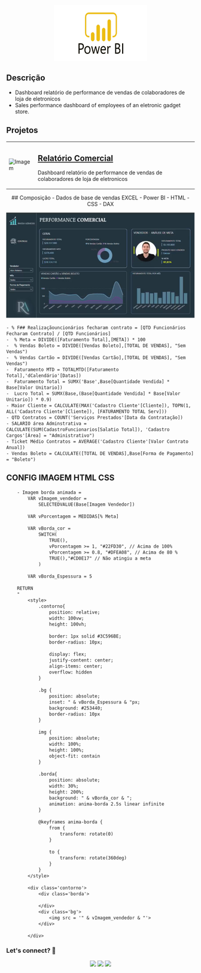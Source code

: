 <div align="center">
  <img src="https://github.com/Raii-Azevedo/ProjetosBI/blob/master/Power-Bi-Logo-PNG.png" width="250" height = "150">
</div>

## Descrição
- Dashboard relatório de performance de vendas de colaboradores de loja de eletronicos
- Sales performance dashboard of employees of an eletronic gadget store.
  
## Projetos
<table>
  <tr>
    <td><img src="https://github.com/Raii-Azevedo/ProjetosBI/blob/master/Comercial/DASHBOARD%20-%20Comercial.gif" width="400" alt="Imagem"></td>
    <td>
      <h2><a href="https://github.com/Raii-Azevedo/ProjetosBI/tree/master/Comercial">Relatório Comercial</a></h2>
      <p>Dashboard relatório de performance de vendas de colaboradores de loja de eletronicos</p>
    </td>
  </tr>
</table>

<div align="center">
## Composição
- Dados de base de vendas EXCEL
- Power BI
- HTML
- CSS
- DAX

[![Watch the video](https://github.com/Raii-Azevedo/ProjetosBI/blob/master/Comercial/Title.png)](https://www.youtube.com/watch?v=HIfrFNRYZ-Y)
</div>


    - % F## Realizaçãouncionários fecharam contrato = [QTD Funcionários Fecharam Contrato] / [QTD Funcionários]
    -  % Meta = DIVIDE([Faturamento Total],[META]) * 100
    -  % Vendas Boleto = DIVIDE([Vendas Boleto],[TOTAL DE VENDAS], "Sem Vendas")
    -  % Vendas Cartão = DIVIDE([Vendas Cartão],[TOTAL DE VENDAS], "Sem Vendas")
    -  Faturamento MTD = TOTALMTD([Faturamento Total],'dCalendário'[Datas])
    -  Faturamento Total = SUMX('Base',Base[Quantidade Vendida] * Base[Valor Unitario])
    -  Lucro Total = SUMX(Base,(Base[Quantidade Vendida] * Base[Valor Unitario]) * 0.9)
    - Maior Cliente = CALCULATE(MAX('Cadastro Cliente'[Cliente]), TOPN(1, ALL('Cadastro Cliente'[Cliente]), [FATURAMENTO TOTAL Serv]))
    - QTD Contratos = COUNT('Serviços Prestados'[Data da Contratação])
    - SALARIO área Adminstrativa = CALCULATE(SUM(CadastroFuncionarios[Salatio Total]), 'Cadastro Cargos'[Área] = "Administrativo")
    - Ticket Médio Contratos = AVERAGE('Cadastro Cliente'[Valor Contrato Anual])
    - Vendas Boleto = CALCULATE([TOTAL DE VENDAS],Base[Forma de Pagamento] = "Boleto")

## CONFIG IMAGEM HTML CSS
        - Imagem borda animada = 
            VAR vImagem_vendedor = 
                SELECTEDVALUE(Base[Imagem Vendedor])

            VAR vPorcentagem = MEDIDAS[% Meta]

            VAR vBorda_cor = 
                SWITCH(
                    TRUE(),
                    vPorcentagem >= 1, "#22FD30", // Acima de 100%
                    vPorcentagem >= 0.8, "#DFEA08", // Acima de 80 %
                    TRUE(),"#CD0E17" // Não atingiu a meta
                )

            VAR vBorda_Espessura = 5

        RETURN
        "
            <style>
                .contorno{
                    position: relative;
                    width: 100vw;
                    height: 100vh;

                    border: 1px solid #3C596BE;
                    border-radius: 10px;

                    display: flex;
                    justify-content: center;
                    align-items: center;
                    overflow: hidden
                }

                .bg {
                    position: absolute;
                    inset: " & vBorda_Espessura & "px;
                    background: #253440;
                    border-radius: 10px
                }

                img {
                    position: absolute;
                    width: 100%;
                    height: 100%;
                    object-fit: contain
                }

                .borda{
                    position: absolute;
                    width: 30%;
                    height: 200%;
                    background: " & vBorda_cor & ";
                    animation: anima-borda 2.5s linear infinite
                }

                @keyframes anima-borda {
                    from {
                        transform: rotate(0)
                    }

                    to {
                        transform: rotate(360deg)
                    }
                }
            </style>

            <div class='contorno'> 
                <div class='borda'>

                </div>
                <div class='bg'>
                    <img src = '" & vImagem_vendedor & "'>
                </div>

            </div>

  ### Let's connect? 🤝
  <div>
    <p align="center">
      <a href="https://www.linkedin.com/in/raissa-azevedo-555893120/"><img src="https://img.shields.io/badge/-LinkedIn-0077B5?style=flat&logo=Linkedin&logoColor=white"/></a>
      <a href="https://twitter.com/Raiissa_Azevedo"><img src="https://img.shields.io/badge/-Twitter-%231DA1F2?style=flat&logo=twitter&logoColor=white"/></a>
      <a href="https://www.instagram.com/raiissa.azevedo/"><img src="https://img.shields.io/badge/-Instagram-E4405F?style=flat&logo=instagram&logoColor=white"/></a>
  </p> </div></div>
</div>
